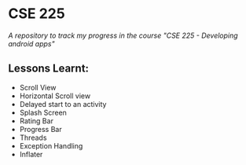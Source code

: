 # CSE 225
*A repository to track my progress in the course "CSE 225 - Developing android apps"*

## Lessons Learnt:
- Scroll View
- Horizontal Scroll view
- Delayed start to an activity
- Splash Screen
- Rating Bar
- Progress Bar
- Threads
- Exception Handling
- Inflater